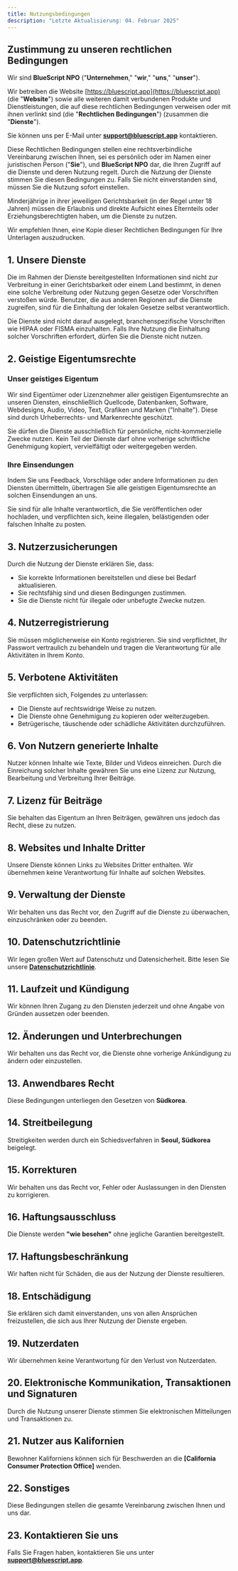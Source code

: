 ```yaml
---
title: Nutzungsbedingungen
description: "Letzte Aktualisierung: 04. Februar 2025"
---
```


## Zustimmung zu unseren rechtlichen Bedingungen

Wir sind **BlueScript NPO** ("**Unternehmen**," "**wir**," "**uns**," "**unser**").

Wir betreiben die Website [https://bluescript.app](https://bluescript.app) (die "**Website**") sowie alle weiteren damit verbundenen Produkte und Dienstleistungen, die auf diese rechtlichen Bedingungen verweisen oder mit ihnen verlinkt sind (die "**Rechtlichen Bedingungen**") (zusammen die "**Dienste**").

Sie können uns per E-Mail unter **[support@bluescript.app](mailto:support@bluescript.app)** kontaktieren.

Diese Rechtlichen Bedingungen stellen eine rechtsverbindliche Vereinbarung zwischen Ihnen, sei es persönlich oder im Namen einer juristischen Person ("**Sie**"), und **BlueScript NPO** dar, die Ihren Zugriff auf die Dienste und deren Nutzung regelt. Durch die Nutzung der Dienste stimmen Sie diesen Bedingungen zu. Falls Sie nicht einverstanden sind, müssen Sie die Nutzung sofort einstellen.

Minderjährige in ihrer jeweiligen Gerichtsbarkeit (in der Regel unter 18 Jahren) müssen die Erlaubnis und direkte Aufsicht eines Elternteils oder Erziehungsberechtigten haben, um die Dienste zu nutzen.

Wir empfehlen Ihnen, eine Kopie dieser Rechtlichen Bedingungen für Ihre Unterlagen auszudrucken.

## 1. Unsere Dienste

Die im Rahmen der Dienste bereitgestellten Informationen sind nicht zur Verbreitung in einer Gerichtsbarkeit oder einem Land bestimmt, in denen eine solche Verbreitung oder Nutzung gegen Gesetze oder Vorschriften verstoßen würde. Benutzer, die aus anderen Regionen auf die Dienste zugreifen, sind für die Einhaltung der lokalen Gesetze selbst verantwortlich.

Die Dienste sind nicht darauf ausgelegt, branchenspezifische Vorschriften wie HIPAA oder FISMA einzuhalten. Falls Ihre Nutzung die Einhaltung solcher Vorschriften erfordert, dürfen Sie die Dienste nicht nutzen.

## 2. Geistige Eigentumsrechte

### Unser geistiges Eigentum

Wir sind Eigentümer oder Lizenznehmer aller geistigen Eigentumsrechte an unseren Diensten, einschließlich Quellcode, Datenbanken, Software, Webdesigns, Audio, Video, Text, Grafiken und Marken ("Inhalte"). Diese sind durch Urheberrechts- und Markenrechte geschützt.

Sie dürfen die Dienste ausschließlich für persönliche, nicht-kommerzielle Zwecke nutzen. Kein Teil der Dienste darf ohne vorherige schriftliche Genehmigung kopiert, vervielfältigt oder weitergegeben werden.

### Ihre Einsendungen

Indem Sie uns Feedback, Vorschläge oder andere Informationen zu den Diensten übermitteln, übertragen Sie alle geistigen Eigentumsrechte an solchen Einsendungen an uns.

Sie sind für alle Inhalte verantwortlich, die Sie veröffentlichen oder hochladen, und verpflichten sich, keine illegalen, belästigenden oder falschen Inhalte zu posten.

## 3. Nutzerzusicherungen

Durch die Nutzung der Dienste erklären Sie, dass:

- Sie korrekte Informationen bereitstellen und diese bei Bedarf aktualisieren.
- Sie rechtsfähig sind und diesen Bedingungen zustimmen.
- Sie die Dienste nicht für illegale oder unbefugte Zwecke nutzen.

## 4. Nutzerregistrierung

Sie müssen möglicherweise ein Konto registrieren. Sie sind verpflichtet, Ihr Passwort vertraulich zu behandeln und tragen die Verantwortung für alle Aktivitäten in Ihrem Konto.

## 5. Verbotene Aktivitäten

Sie verpflichten sich, Folgendes zu unterlassen:

- Die Dienste auf rechtswidrige Weise zu nutzen.
- Die Dienste ohne Genehmigung zu kopieren oder weiterzugeben.
- Betrügerische, täuschende oder schädliche Aktivitäten durchzuführen.

## 6. Von Nutzern generierte Inhalte

Nutzer können Inhalte wie Texte, Bilder und Videos einreichen. Durch die Einreichung solcher Inhalte gewähren Sie uns eine Lizenz zur Nutzung, Bearbeitung und Verbreitung Ihrer Beiträge.

## 7. Lizenz für Beiträge

Sie behalten das Eigentum an Ihren Beiträgen, gewähren uns jedoch das Recht, diese zu nutzen.

## 8. Websites und Inhalte Dritter

Unsere Dienste können Links zu Websites Dritter enthalten. Wir übernehmen keine Verantwortung für Inhalte auf solchen Websites.

## 9. Verwaltung der Dienste

Wir behalten uns das Recht vor, den Zugriff auf die Dienste zu überwachen, einzuschränken oder zu beenden.

## 10. Datenschutzrichtlinie

Wir legen großen Wert auf Datenschutz und Datensicherheit. Bitte lesen Sie unsere **[Datenschutzrichtlinie](/de/docs/policies/privacy)**.

## 11. Laufzeit und Kündigung

Wir können Ihren Zugang zu den Diensten jederzeit und ohne Angabe von Gründen aussetzen oder beenden.

## 12. Änderungen und Unterbrechungen

Wir behalten uns das Recht vor, die Dienste ohne vorherige Ankündigung zu ändern oder einzustellen.

## 13. Anwendbares Recht

Diese Bedingungen unterliegen den Gesetzen von **Südkorea**.

## 14. Streitbeilegung

Streitigkeiten werden durch ein Schiedsverfahren in **Seoul, Südkorea** beigelegt.

## 15. Korrekturen

Wir behalten uns das Recht vor, Fehler oder Auslassungen in den Diensten zu korrigieren.

## 16. Haftungsausschluss

Die Dienste werden **"wie besehen"** ohne jegliche Garantien bereitgestellt.

## 17. Haftungsbeschränkung

Wir haften nicht für Schäden, die aus der Nutzung der Dienste resultieren.

## 18. Entschädigung

Sie erklären sich damit einverstanden, uns von allen Ansprüchen freizustellen, die sich aus Ihrer Nutzung der Dienste ergeben.

## 19. Nutzerdaten

Wir übernehmen keine Verantwortung für den Verlust von Nutzerdaten.

## 20. Elektronische Kommunikation, Transaktionen und Signaturen

Durch die Nutzung unserer Dienste stimmen Sie elektronischen Mitteilungen und Transaktionen zu.

## 21. Nutzer aus Kalifornien

Bewohner Kaliforniens können sich für Beschwerden an die **[California Consumer Protection Office]** wenden.

## 22. Sonstiges

Diese Bedingungen stellen die gesamte Vereinbarung zwischen Ihnen und uns dar.

## 23. Kontaktieren Sie uns

Falls Sie Fragen haben, kontaktieren Sie uns unter **[support@bluescript.app](mailto:support@bluescript.app)**.
